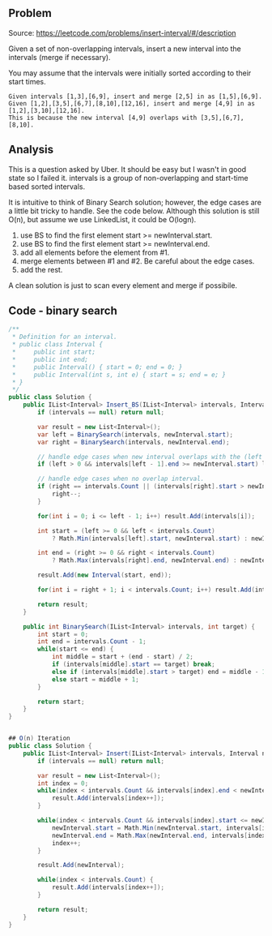 ## Problem
Source: https://leetcode.com/problems/insert-interval/#/description

Given a set of non-overlapping intervals, insert a new interval into the intervals (merge if necessary).

You may assume that the intervals were initially sorted according to their start times.

```
Given intervals [1,3],[6,9], insert and merge [2,5] in as [1,5],[6,9].
Given [1,2],[3,5],[6,7],[8,10],[12,16], insert and merge [4,9] in as [1,2],[3,10],[12,16].
This is because the new interval [4,9] overlaps with [3,5],[6,7],[8,10].
```

## Analysis
This is a question asked by Uber. It should be easy but I wasn't in good state so I failed it.
intervals is a group of non-overlapping and start-time based sorted intervals.

It is intuitive to think of Binary Search solution; however, the edge cases are a little bit tricky to handle.
See the code below. Although this solution is still O(n), but assume we use LinkedList, it could be O(logn).

1. use BS to find the first element start >= newInterval.start.
2. use BS to find the first element start >= newInterval.end.
3. add all elements before the element from #1.
4. merge elements between #1 and #2. Be careful about the edge cases. 
5. add the rest.

A clean solution is just to scan every element and merge if possibile.
 
## Code - binary search
```c#
/**
 * Definition for an interval.
 * public class Interval {
 *     public int start;
 *     public int end;
 *     public Interval() { start = 0; end = 0; }
 *     public Interval(int s, int e) { start = s; end = e; }
 * }
 */
public class Solution {    
    public IList<Interval> Insert_BS(IList<Interval> intervals, Interval newInterval) {
        if (intervals == null) return null;

        var result = new List<Interval>();
        var left = BinarySearch(intervals, newInterval.start);
        var right = BinarySearch(intervals, newInterval.end);

        // handle edge cases when new interval overlaps with the (left - 1) element.
        if (left > 0 && intervals[left - 1].end >= newInterval.start) left--;

        // handle edge cases when no overlap interval.
        if (right == intervals.Count || (intervals[right].start > newInterval.end)) {
            right--;
        }

        for(int i = 0; i <= left - 1; i++) result.Add(intervals[i]);

        int start = (left >= 0 && left < intervals.Count) 
            ? Math.Min(intervals[left].start, newInterval.start) : newInterval.start;

        int end = (right >= 0 && right < intervals.Count) 
            ? Math.Max(intervals[right].end, newInterval.end) : newInterval.end;

        result.Add(new Interval(start, end));

        for(int i = right + 1; i < intervals.Count; i++) result.Add(intervals[i]);

        return result;
    }

    public int BinarySearch(IList<Interval> intervals, int target) {
        int start = 0;
        int end = intervals.Count - 1;
        while(start <= end) {
            int middle = start + (end - start) / 2;
            if (intervals[middle].start == target) break;
            else if (intervals[middle].start > target) end = middle - 1;
            else start = middle + 1;
        }

        return start;
    }
}
```

```c#

## O(n) Iteration
public class Solution {
    public IList<Interval> Insert(IList<Interval> intervals, Interval newInterval) {
        if (intervals == null) return null;

        var result = new List<Interval>();
        int index = 0;
        while(index < intervals.Count && intervals[index].end < newInterval.start) {
            result.Add(intervals[index++]);
        }

        while(index < intervals.Count && intervals[index].start <= newInterval.end) {
            newInterval.start = Math.Min(newInterval.start, intervals[index].start);
            newInterval.end = Math.Max(newInterval.end, intervals[index].end);
            index++;
        }

        result.Add(newInterval);

        while(index < intervals.Count) {
            result.Add(intervals[index++]);
        }        

        return result;
    }
}
```
